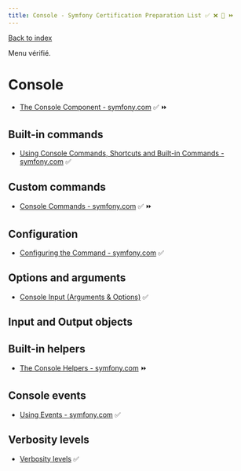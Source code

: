 ```yaml
---
title: Console - Symfony Certification Preparation List ✅ ❌ 🌈 ⏩
---
```

[Back to index](../readme.md#table-of-contents)

Menu vérifié.

# Console
- [The Console Component - symfony.com](https://symfony.com/doc/5.4/components/console.html) ✅ ⏩ 

## Built-in commands
- [Using Console Commands, Shortcuts and Built-in Commands - symfony.com](https://symfony.com/doc/5.4/components/console/usage.html) ✅ 

## Custom commands
- [Console Commands - symfony.com](https://symfony.com/doc/5.4/console.html) ✅ ⏩

## Configuration
- [Configuring the Command - symfony.com](https://symfony.com/doc/5.4/console.html#configuring-the-command) ✅ 

## Options and arguments
- [Console Input (Arguments & Options)](https://symfony.com/doc/5.4/console/input.html) ✅

## Input and Output objects

## Built-in helpers
- [The Console Helpers - symfony.com](https://symfony.com/doc/5.4/components/console/helpers/index.html) ⏩ 

## Console events
- [Using Events - symfony.com](https://symfony.com/doc/5.4/components/console/events.html) ✅

## Verbosity levels
- [Verbosity levels](https://symfony.com/doc/5.4/console/verbosity.html) ✅
